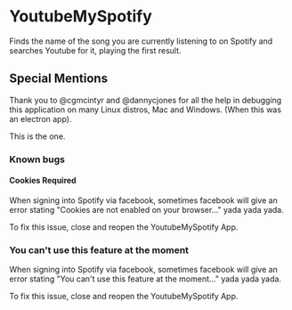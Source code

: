 # YoutubeMySpotify
Finds the name of the song you are currently listening to on Spotify and searches Youtube for it, playing the first result.

## Special Mentions
Thank you to @cgmcintyr and @dannycjones for all the help in debugging this application on many Linux distros, Mac and Windows. (When this was an electron app).

This is the one.

### Known bugs
#### Cookies Required
When signing into Spotify via facebook, sometimes facebook will give an error stating "Cookies are not enabled on your browser..." yada yada yada. 

To fix this issue, close and reopen the YoutubeMySpotify App.

### You can't use this feature at the moment
When signing into Spotify via facebook, sometimes facebook will give an error stating "You can't use this feature at the moment..." yada yada yada. 

To fix this issue, close and reopen the YoutubeMySpotify App.
